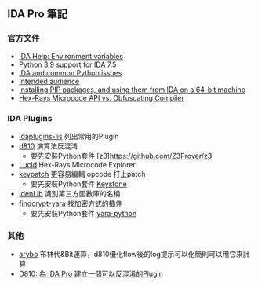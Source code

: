 
<!-- ABOUT THE PROJECT -->
## IDA Pro 筆記

<!-- GETTING STARTED -->
### 官方文件
* [IDA Help: Environment variables](https://www.hex-rays.com/products/ida/support/idadoc/1375.shtml)
* [Python 3.9 support for IDA 7.5](https://hex-rays.com/blog/python-3-9-support-for-ida-7-5/)
* [IDA and common Python issues](https://hex-rays.com/blog/ida-and-common-python-issues/)
* [Intended audience](https://hex-rays.com/products/ida/support/ida74_idapython_no_bc695_porting_guide.shtml)
* [Installing PIP packages, and using them from IDA on a 64-bit machine](https://hex-rays.com/blog/installing-pip-packages-and-using-them-from-ida-on-a-64-bit-machine/)
* [Hex-Rays Microcode API vs. Obfuscating Compiler](https://hex-rays.com/blog/hex-rays-microcode-api-vs-obfuscating-compiler/)

### IDA Plugins
* [idaplugins-lis](https://github.com/onethawt/idaplugins-list) 列出常用的Plugin
* [d810](https://github.com/joydo/d810) 演算法反混淆
    - 要先安裝Python套件 [z3]https://github.com/Z3Prover/z3
* [Lucid](https://github.com/gaasedelen/lucid) Hex-Rays Microcode Explorer
* [keypatch](https://github.com/keystone-engine/keypatch) 更容易編輯 opcode 打上patch
    - 要先安裝Python套件 [Keystone](https://www.keystone-engine.org/)
* [idenLib](plugins/idenLib/) 識別第三方函數庫的名稱
* [findcrypt-yara](https://github.com/polymorf/findcrypt-yara) 找加密方式的插件
  - 要先安裝Python套件 [yara-python](https://github.com/VirusTotal/yara-python)


###  其他
* [arybo](https://pythonhosted.org/arybo/) 布林代&Bit運算，d810優化flow後的log提示可以化簡則可以用它來計算
* [D810: 為 IDA Pro 建立一個可以反混淆的Plugin](https://eshard.com/posts/d810-deobfuscation-ida-pro) 
